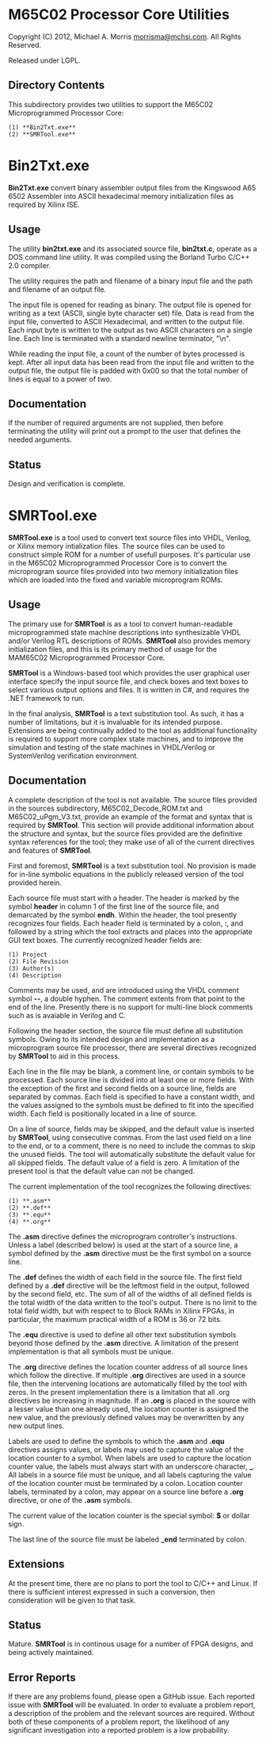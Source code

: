 M65C02 Processor Core Utilities
===============================

Copyright (C) 2012, Michael A. Morris <morrisma@mchsi.com>.
All Rights Reserved.

Released under LGPL.

Directory Contents
------------------

This subdirectory provides two utilities to support the M65C02 Microprogrammed
Processor Core:

    (1) **Bin2Txt.exe**
    (2) **SMRTool.exe**
    
Bin2Txt.exe
===========

**Bin2Txt.exe** convert binary assembler output files from the Kingswood A65 6502 Assembler
into ASCII hexadecimal memory initialization files as required by Xilinx ISE. 

Usage
-----

The utility **bin2txt.exe** and its associated source file, **bin2txt.c**, operate as a
DOS command line utility. It was compiled using the Borland Turbo C/C++ 2.0 compiler.

The utility requires the path and filename of a binary input file and
the path and filename of an output file.

The input file is opened for reading as binary. The output file is opened for writing
as a text (ASCII, single byte character set) file. Data is read from the input file,
converted to ASCII Hexadecimal, and written to the output file. Each input byte
is written to the output as two ASCII characters on a single line. Each line is
terminated with a standard newline terminator, "\n".

While reading the input file, a count of the number of bytes processed is kept.
After all input data has been read from the input file and written to the output
file, the output file is padded with 0x00 so that the total number of lines is
equal to a power of two.

Documentation
-------------

If the number of required arguments are not supplied, then before terminating the
utility will print out a prompt to the user that defines the needed arguments.

Status
------

Design and verification is complete.

SMRTool.exe
===========

**SMRTool.exe** is a tool used to convert text source files into VHDL, Verilog,
or Xilinx memory intialization files. The source files can be used to construct
simple ROM for a number of usefull purposes. It's particular use in the M65C02
Microprogrammed Processor Core is to convert the microprogram source files provided
into two memory initialization files which are loaded into the fixed and variable
microprogram ROMs.

Usage
-----

The primary use for **SMRTool** is as a tool to convert human-readable microprogrammed
state machine descriptions into synthesizable VHDL and/or Verilog RTL descriptions
of ROMs. **SMRTool** also provides memory initialization files, and this is
its primary method of usage for the MAM65C02 Microprogrammed Processor Core.

**SMRTool** is a Windows-based tool which provides the user graphical user interface
specify the input source file, and check boxes and text boxes to select various
output options and files. It is written in C#, and requires the .NET framework to
run. 

In the final analysis, **SMRTool** is a text substitution tool. As such, it has
a number of limitations, but it is invaluable for its intended purpose. Extensions
are being continually added to the tool as additional functionality is required
to support more complex state machines, and to improve the simulation and testing
of the state machines in VHDL/Verilog or SystemVerilog verification environment.

Documentation
-------------

A complete description of the tool is not available. The source files provided in
the sources subdirectory, M65C02_Decode_ROM.txt and M65C02_uPgm_V3.txt, provide
an example of the format and syntax that is required by **SMRTool**. This section
will provide additional information about the structure and syntax, but the source
files provided are the definitive syntax references for the tool; they make use 
of all of the current directives and features of **SMRTool**.

First and foremost, **SMRTool** is a text substitution tool. No provision is
made for in-line symbolic equations in the publicly released version of the tool
provided herein.

Each source file must start with a header. The header is marked by the symbol
**header** in column 1 of the first line of the source file, and demarcated by
the symbol **endh**. Within the header, the tool presently recognizes four fields.
Each header field is terminated by a colon, **:**, and followed by a string
which the tool extracts and places into the appropriate GUI text boxes. The currently
recognized header fields are:

    (1) Project
    (2) File Revision
    (3) Author(s)
    (4) Description

Comments may be used, and are introduced using the VHDL comment symbol **--**,
a double hyphen. The comment extents from that point to the end of the line. Presently
there is no support for multi-line block comments such as is avaiable in Verilog
and C.

Following the header section, the source file must define all substitution symbols.
Owing to its intended design and implementation as a microprogram source file processor,
there are several directives recognized by **SMRTool** to aid in this process. 

Each line in the file may be blank, a comment line, or contain symbols to be processed.
Each source line is divided into at least one or more fields.  With the exception
of the first and second fields on a source line, fields are separated by commas. 
Each field is specified to have a constant width, and the values assigned to
the symbols must be defined to fit into the specified width. Each field is
positionally located in a line of source.

On a line of source, fields may be skipped, and the default value is inserted by
**SMRTool**, using consecutive commas. From the last used field on a line to the
end, or to a comment, there is no need to include the commas to skip the unused
fields. The tool will automatically substitute the default value for all skipped
fields. The default value of a field is zero. A limitation of the present tool is
that the default value can not be changed.

The current implementation of the tool recognizes the following directives:

    (1) **.asm**
    (2) **.def**
    (3) **.equ**
    (4) **.org**


The **.asm** directive defines the microprogram controller's instructions.
Unless a label (described below) is used at the start of a source line, a symbol
defined by the **.asm** directive must be the first symbol on a source line.

The **.def** defines the width of each field in the source file. The first
field defined by a **.def** directive will be the leftmost field in the output,
followed by the second field, etc. The sum of all of the widths of all defined fields
is the total width of the data written to the tool's output. There is no limit to
the total field width, but with respect to to Block RAMs in Xilinx FPGAs, in particular,
the maximum practical width of a ROM is 36 or 72 bits.

The **.equ** directive is used to define all other text substitution symbols
beyond those defined by the **.asm** directive. A limitation of the present
implementation is that all symbols must be unique. 

The **.org** directive defines the location counter address of all source lines
which follow the directive. If multiple **.org** directives are used in a source
file, then the intervening locations are automatically filled by the tool with zeros.
In the present implementation there is a limitation that all .org directives
be increasing in magnitude. If an **.org** is placed in the source with a lesser
value than one already used, the location counter is assigned the new value, and
the previously defined values may be overwritten by any new output lines.

Labels are used to define the symbols to which the **.asm** and **.equ**
directives assigns values, or labels may used to capture the value of the location
counter to a symbol. When labels are used to capture the location counter value,
the labels must always start with an underscore character, **_**. All labels in a
source file must be unique, and all labels capturing the value of the location counter
must be terminated by a colon. Location counter labels, terminated by a colon, may
appear on a source line before a **.org** directive, or one of the **.asm**
symbols.

The current value of the location counter is the special symbol: **$** or dollar
sign.

The last line of the source file must be labeled **_end** terminated by colon.

Extensions
----------

At the present time, there are no plans to port the tool to C/C++ and Linux.
If there is sufficient interest expressed in such a conversion, then consideration
will be given to that task.

Status
------

Mature. **SMRTool** is in continous usage for a number of FPGA designs, and being
actively maintained.

Error Reports
-------------

If there are any problems found, please open a GitHub issue. Each reported
issue with **SMRTool** will be evaluated. In order to evaluate a problem report,
a description of the problem and the relevant sources are required. Without both
of these components of a problem report, the likelihood of any significant investigation
into a reported problem is a low probability.
